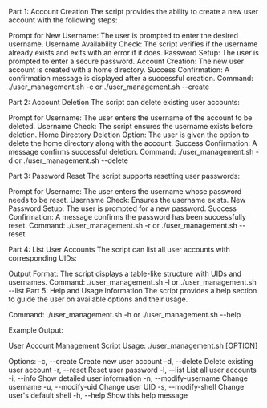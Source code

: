Part 1: Account Creation
The script provides the ability to create a new user account with the following steps:

Prompt for New Username: The user is prompted to enter the desired username.
Username Availability Check: The script verifies if the username already exists and exits with an error if it does.
Password Setup: The user is prompted to enter a secure password.
Account Creation: The new user account is created with a home directory.
Success Confirmation: A confirmation message is displayed after a successful creation.
Command: ./user_management.sh -c or ./user_management.sh --create

Part 2: Account Deletion
The script can delete existing user accounts:

Prompt for Username: The user enters the username of the account to be deleted.
Username Check: The script ensures the username exists before deletion.
Home Directory Deletion Option: The user is given the option to delete the home directory along with the account.
Success Confirmation: A message confirms successful deletion.
Command: ./user_management.sh -d or ./user_management.sh --delete

Part 3: Password Reset
The script supports resetting user passwords:

Prompt for Username: The user enters the username whose password needs to be reset.
Username Check: Ensures the username exists.
New Password Setup: The user is prompted for a new password.
Success Confirmation: A message confirms the password has been successfully reset.
Command: ./user_management.sh -r or ./user_management.sh --reset

Part 4: List User Accounts
The script can list all user accounts with corresponding UIDs:

Output Format: The script displays a table-like structure with UIDs and usernames.
Command: ./user_management.sh -l or ./user_management.sh --list
Part 5: Help and Usage Information
The script provides a help section to guide the user on available options and their usage.

Command: ./user_management.sh -h or ./user_management.sh --help

Example Output:

User Account Management Script
Usage: ./user_management.sh [OPTION]

Options:
  -c, --create              Create new user account
  -d, --delete              Delete existing user account
  -r, --reset               Reset user password
  -l, --list                List all user accounts
  -i, --info                Show detailed user information
  -n, --modify-username     Change username
  -u, --modify-uid          Change user UID
  -s, --modify-shell        Change user's default shell
  -h, --help                Show this help message
